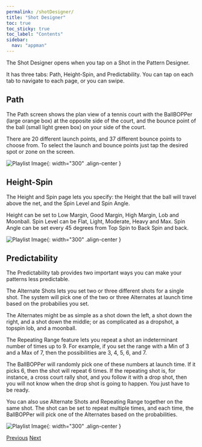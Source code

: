 ```yaml
---
permalink: /shotDesigner/
title: "Shot Designer"
toc: true
toc_sticky: true
toc_label: "Contents"
sidebar:
  nav: "appman"
---
```


The Shot Designer opens when you tap on a Shot in the Pattern Designer. 

It has three tabs: Path, Height-Spin, and Predictability. You can tap on each tab to navigate to each page, or you can swipe.

## Path
The Path screen shows the plan view of a tennis court with the BallBOPPer (large orange box) at the opposite side of the court, and the bounce point of the ball (small light green box) on your side of the court. 

There are 20 different launch points, and 37 different bounce points to choose from. To select the launch and bounce points just tap the desired spot or zone on the screen.

![Playlist Image](../assets/images/Path_BallBopperApp001_500.jpg){: width="300" .align-center }

## Height-Spin

The Height and Spin page lets you specify: the Height that the ball will travel above the net, and the Spin Level and Spin Angle. 

Height can be set to Low Margin, Good Margin, High Margin, Lob and Moonball. Spin Level can be Flat, Light, Moderate, Heavy and Max. Spin Angle can be set every 45 degrees from Top Spin to Back Spin and back.

![Playlist Image](../assets/images/Spin_BallBopperApp001_500.jpg){: width="300" .align-center }

## Predictability

The Predictability tab provides two important ways you can make your patterns less predictable. 

The Alternate Shots lets you set two or three different shots for a single shot. The system will pick one of the two or three Alternates at launch time based on the probabilies you set. 

The Alternates might be as simple as a shot down the left, a shot down the right, and a shot down the middle; or as complicated as a dropshot, a topspin lob, and a moonball. 

The Repeating Range feature lets you repeat a shot an indeterminant number of times up to 9. For example, if you set the range with a Min of 3 and a Max of 7, then the possibilities are 3, 4, 5, 6, and 7. 

The BallBOPPer will randomly pick one of these numbers at launch time. If it picks 6, then the shot will repeat 6 times. If the repeating shot is, for instance, a cross court rally shot, and you follow it with a drop shot, then you will not know when the drop shot is going to happen. You just have to be ready.

You can also use Alternate Shots and Repeating Range together on the same shot. The shot can be set to repeat multiple times, and each time, the BallBOPPer will pick one of the Alternates based on the probabilities. 

![Playlist Image](../assets/images/Probability_BallBopperApp001_500.jpg){: width="300" .align-center }

  <nav class="pagination">
      <a href="/BallBOPPer/patternDesigner/" class="pagination--pager" title="Pattern Designer">Previous</a>
      <a href="/BallBOPPer/coreController/" class="pagination--pager" title="Core Controller">Next</a> 
  </nav>
